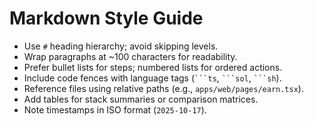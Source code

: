 # Markdown Style Guide

- Use `#` heading hierarchy; avoid skipping levels.
- Wrap paragraphs at ~100 characters for readability.
- Prefer bullet lists for steps; numbered lists for ordered actions.
- Include code fences with language tags (` ```ts `, ` ```sol `, ` ```sh `).
- Reference files using relative paths (e.g., `apps/web/pages/earn.tsx`).
- Add tables for stack summaries or comparison matrices.
- Note timestamps in ISO format (`2025-10-17`).
